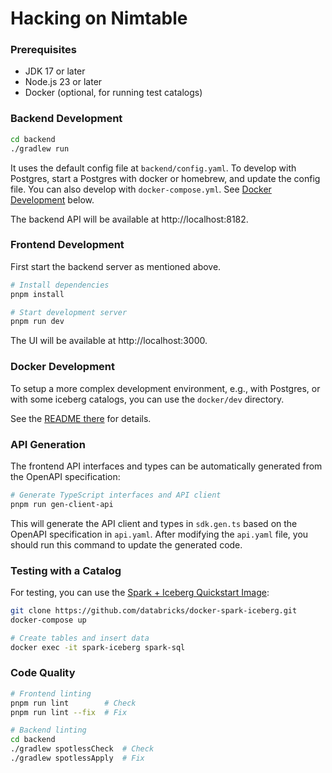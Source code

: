 # Hacking on Nimtable

### Prerequisites

- JDK 17 or later
- Node.js 23 or later
- Docker (optional, for running test catalogs)

### Backend Development

```bash
cd backend
./gradlew run
```

It uses the default config file at `backend/config.yaml`.
To develop with Postgres, start a Postgres with docker or homebrew, and update the config file.
You can also develop with `docker-compose.yml`. See [Docker Development](#docker-development) below.

The backend API will be available at http://localhost:8182.

### Frontend Development

First start the backend server as mentioned above.

```bash
# Install dependencies
pnpm install

# Start development server
pnpm run dev
```

The UI will be available at http://localhost:3000.

### Docker Development

To setup a more complex development environment, e.g., with Postgres, or with some iceberg catalogs, you can use the `docker/dev` directory.

See the [README there](../docker/dev/README.md) for details.

### API Generation

The frontend API interfaces and types can be automatically generated from the OpenAPI specification:

```bash
# Generate TypeScript interfaces and API client
pnpm run gen-client-api
```

This will generate the API client and types in `sdk.gen.ts` based on the OpenAPI specification in `api.yaml`. After modifying the `api.yaml` file, you should run this command to update the generated code.

### Testing with a Catalog

For testing, you can use the [Spark + Iceberg Quickstart Image](https://github.com/databricks/docker-spark-iceberg/):

```bash
git clone https://github.com/databricks/docker-spark-iceberg.git
docker-compose up

# Create tables and insert data
docker exec -it spark-iceberg spark-sql
```

### Code Quality

```bash
# Frontend linting
pnpm run lint        # Check
pnpm run lint --fix  # Fix

# Backend linting
cd backend
./gradlew spotlessCheck  # Check
./gradlew spotlessApply  # Fix
```
